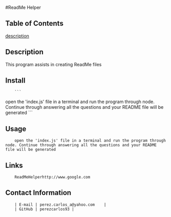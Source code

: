 #ReadMe Helper

## Table of Contents 

[description](##Description)

 ## Description <a name="Description"></a>
        
This program assists in creating ReadMe files

## Install <a name="Install"></a>
        ``` 
open the 'index.js' file in a terminal and run the program through node. Continue through answering all the questions and your README file will be generated
        ```
## Usage <a name="Usage"></a>

        open the 'index.js' file in a terminal and run the program through node. Continue through answering all the questions and your README file will be generated

## Links

        ReadMeHelperhttp://www.google.com

## Contact Information <a name="Information"></a>

        | E-mail | perez.carlos_a@yahoo.com    |
        | GitHub | perezcarlos93 |

        